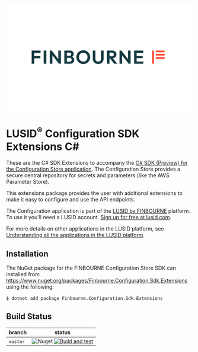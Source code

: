 ![LUSID_by_Finbourne](./resources/Finbourne_Logo_Teal.svg)


# LUSID<sup>®</sup> Configuration SDK Extensions C#

These are the C# SDK Extensions to accompany the [C# SDK (Preview) for the Configuration Store application](https://github.com/finbourne/configuration-sdk-csharp-preview). The Configuration Store provides a secure central repository for secrets and parameters (like the AWS Parameter Store).

This extensions package provides the user with additional extensions to make it easy to configure and use the API endpoints.

The Configuration application is part of the [LUSID by FINBOURNE](https://www.finbourne.com/lusid-technology) platform. To use it you'll need a LUSID account. [Sign up for free at lusid.com](https://www.lusid.com/app/signup).

For more details on other applications in the LUSID platform, see [Understanding all the applications in the LUSID platform](https://support.lusid.com/knowledgebase/article/KA-01787/en-us).

## Installation

The NuGet package for the FINBOURNE Configuration Store SDK can installed from https://www.nuget.org/packages/Finbourne.Configuration.Sdk.Extensions using the following:

```
$ dotnet add package Finbourne.Configuration.Sdk.Extensions
```

## Build Status 

| branch | status |
| --- | --- |
| `master` | ![Nuget](https://img.shields.io/nuget/v/Finbourne.Configuration.Sdk.Extensions?color=blue) [![Build and test](https://github.com/finbourne/configuration-sdk-extensions-csharp/actions/workflows/build-and-test.yaml/badge.svg)](https://github.com/finbourne/configuration-sdk-extensions-csharp/actions/workflows/build-and-test.yaml) |